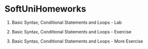 # SoftUniHomeworks

01. Basic Syntax, Conditional Statements and Loops - Lab

02. Basic Syntax, Conditional Statements and Loops - Exercise

03. Basic Syntax, Conditional Statements and Loops - More Exercise